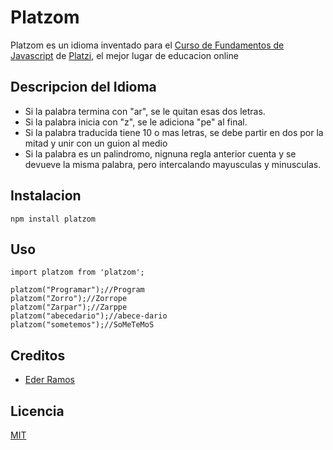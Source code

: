# Platzom

Platzom es un idioma inventado para el [Curso de Fundamentos de Javascript](https://platzi.com/js) de [Platzi](https://platzi.com), 
el mejor lugar de educacion online

## Descripcion del Idioma

- Si la palabra termina con "ar", se le quitan esas dos letras.
- Si la palabra inicia con "z", se le adiciona "pe" al final.
- Si la palabra traducida tiene 10 o mas letras, se debe partir en dos por la mitad y unir con un guion al medio
- Si la palabra es un palindromo, nignuna regla anterior cuenta y se devueve la misma palabra, pero intercalando mayusculas y minusculas.


## Instalacion

```
npm install platzom
```

## Uso

```
import platzom from 'platzom';

platzom("Programar");//Program
platzom("Zorro");//Zorrope
platzom("Zarpar");//Zarppe
platzom("abecedario");//abece-dario
platzom("sometemos");//SoMeTeMoS

```

## Creditos

- [Eder Ramos](https://google.com)

## Licencia

[MIT](https://opensource.org/licenses/MIT)